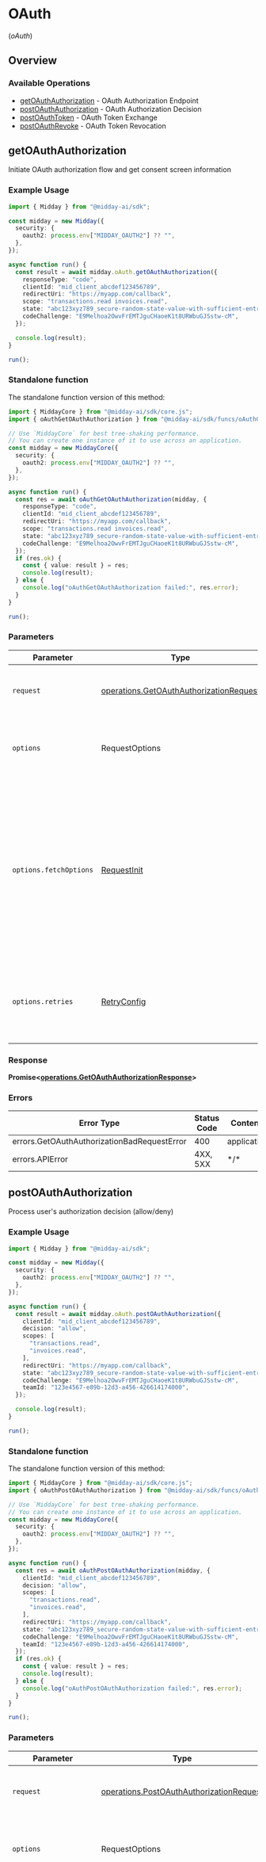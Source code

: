 # OAuth
(*oAuth*)

## Overview

### Available Operations

* [getOAuthAuthorization](#getoauthauthorization) - OAuth Authorization Endpoint
* [postOAuthAuthorization](#postoauthauthorization) - OAuth Authorization Decision
* [postOAuthToken](#postoauthtoken) - OAuth Token Exchange
* [postOAuthRevoke](#postoauthrevoke) - OAuth Token Revocation

## getOAuthAuthorization

Initiate OAuth authorization flow and get consent screen information

### Example Usage

<!-- UsageSnippet language="typescript" operationID="getOAuthAuthorization" method="get" path="/oauth/authorize" -->
```typescript
import { Midday } from "@midday-ai/sdk";

const midday = new Midday({
  security: {
    oauth2: process.env["MIDDAY_OAUTH2"] ?? "",
  },
});

async function run() {
  const result = await midday.oAuth.getOAuthAuthorization({
    responseType: "code",
    clientId: "mid_client_abcdef123456789",
    redirectUri: "https://myapp.com/callback",
    scope: "transactions.read invoices.read",
    state: "abc123xyz789_secure-random-state-value-with-sufficient-entropy",
    codeChallenge: "E9Melhoa2OwvFrEMTJguCHaoeK1t8URWbuGJSstw-cM",
  });

  console.log(result);
}

run();
```

### Standalone function

The standalone function version of this method:

```typescript
import { MiddayCore } from "@midday-ai/sdk/core.js";
import { oAuthGetOAuthAuthorization } from "@midday-ai/sdk/funcs/oAuthGetOAuthAuthorization.js";

// Use `MiddayCore` for best tree-shaking performance.
// You can create one instance of it to use across an application.
const midday = new MiddayCore({
  security: {
    oauth2: process.env["MIDDAY_OAUTH2"] ?? "",
  },
});

async function run() {
  const res = await oAuthGetOAuthAuthorization(midday, {
    responseType: "code",
    clientId: "mid_client_abcdef123456789",
    redirectUri: "https://myapp.com/callback",
    scope: "transactions.read invoices.read",
    state: "abc123xyz789_secure-random-state-value-with-sufficient-entropy",
    codeChallenge: "E9Melhoa2OwvFrEMTJguCHaoeK1t8URWbuGJSstw-cM",
  });
  if (res.ok) {
    const { value: result } = res;
    console.log(result);
  } else {
    console.log("oAuthGetOAuthAuthorization failed:", res.error);
  }
}

run();
```

### Parameters

| Parameter                                                                                                                                                                      | Type                                                                                                                                                                           | Required                                                                                                                                                                       | Description                                                                                                                                                                    |
| ------------------------------------------------------------------------------------------------------------------------------------------------------------------------------ | ------------------------------------------------------------------------------------------------------------------------------------------------------------------------------ | ------------------------------------------------------------------------------------------------------------------------------------------------------------------------------ | ------------------------------------------------------------------------------------------------------------------------------------------------------------------------------ |
| `request`                                                                                                                                                                      | [operations.GetOAuthAuthorizationRequest](../../models/operations/getoauthauthorizationrequest.md)                                                                             | :heavy_check_mark:                                                                                                                                                             | The request object to use for the request.                                                                                                                                     |
| `options`                                                                                                                                                                      | RequestOptions                                                                                                                                                                 | :heavy_minus_sign:                                                                                                                                                             | Used to set various options for making HTTP requests.                                                                                                                          |
| `options.fetchOptions`                                                                                                                                                         | [RequestInit](https://developer.mozilla.org/en-US/docs/Web/API/Request/Request#options)                                                                                        | :heavy_minus_sign:                                                                                                                                                             | Options that are passed to the underlying HTTP request. This can be used to inject extra headers for examples. All `Request` options, except `method` and `body`, are allowed. |
| `options.retries`                                                                                                                                                              | [RetryConfig](../../lib/utils/retryconfig.md)                                                                                                                                  | :heavy_minus_sign:                                                                                                                                                             | Enables retrying HTTP requests under certain failure conditions.                                                                                                               |

### Response

**Promise\<[operations.GetOAuthAuthorizationResponse](../../models/operations/getoauthauthorizationresponse.md)\>**

### Errors

| Error Type                                  | Status Code                                 | Content Type                                |
| ------------------------------------------- | ------------------------------------------- | ------------------------------------------- |
| errors.GetOAuthAuthorizationBadRequestError | 400                                         | application/json                            |
| errors.APIError                             | 4XX, 5XX                                    | \*/\*                                       |

## postOAuthAuthorization

Process user's authorization decision (allow/deny)

### Example Usage

<!-- UsageSnippet language="typescript" operationID="postOAuthAuthorization" method="post" path="/oauth/authorize" -->
```typescript
import { Midday } from "@midday-ai/sdk";

const midday = new Midday({
  security: {
    oauth2: process.env["MIDDAY_OAUTH2"] ?? "",
  },
});

async function run() {
  const result = await midday.oAuth.postOAuthAuthorization({
    clientId: "mid_client_abcdef123456789",
    decision: "allow",
    scopes: [
      "transactions.read",
      "invoices.read",
    ],
    redirectUri: "https://myapp.com/callback",
    state: "abc123xyz789_secure-random-state-value-with-sufficient-entropy",
    codeChallenge: "E9Melhoa2OwvFrEMTJguCHaoeK1t8URWbuGJSstw-cM",
    teamId: "123e4567-e89b-12d3-a456-426614174000",
  });

  console.log(result);
}

run();
```

### Standalone function

The standalone function version of this method:

```typescript
import { MiddayCore } from "@midday-ai/sdk/core.js";
import { oAuthPostOAuthAuthorization } from "@midday-ai/sdk/funcs/oAuthPostOAuthAuthorization.js";

// Use `MiddayCore` for best tree-shaking performance.
// You can create one instance of it to use across an application.
const midday = new MiddayCore({
  security: {
    oauth2: process.env["MIDDAY_OAUTH2"] ?? "",
  },
});

async function run() {
  const res = await oAuthPostOAuthAuthorization(midday, {
    clientId: "mid_client_abcdef123456789",
    decision: "allow",
    scopes: [
      "transactions.read",
      "invoices.read",
    ],
    redirectUri: "https://myapp.com/callback",
    state: "abc123xyz789_secure-random-state-value-with-sufficient-entropy",
    codeChallenge: "E9Melhoa2OwvFrEMTJguCHaoeK1t8URWbuGJSstw-cM",
    teamId: "123e4567-e89b-12d3-a456-426614174000",
  });
  if (res.ok) {
    const { value: result } = res;
    console.log(result);
  } else {
    console.log("oAuthPostOAuthAuthorization failed:", res.error);
  }
}

run();
```

### Parameters

| Parameter                                                                                                                                                                      | Type                                                                                                                                                                           | Required                                                                                                                                                                       | Description                                                                                                                                                                    |
| ------------------------------------------------------------------------------------------------------------------------------------------------------------------------------ | ------------------------------------------------------------------------------------------------------------------------------------------------------------------------------ | ------------------------------------------------------------------------------------------------------------------------------------------------------------------------------ | ------------------------------------------------------------------------------------------------------------------------------------------------------------------------------ |
| `request`                                                                                                                                                                      | [operations.PostOAuthAuthorizationRequest](../../models/operations/postoauthauthorizationrequest.md)                                                                           | :heavy_check_mark:                                                                                                                                                             | The request object to use for the request.                                                                                                                                     |
| `options`                                                                                                                                                                      | RequestOptions                                                                                                                                                                 | :heavy_minus_sign:                                                                                                                                                             | Used to set various options for making HTTP requests.                                                                                                                          |
| `options.fetchOptions`                                                                                                                                                         | [RequestInit](https://developer.mozilla.org/en-US/docs/Web/API/Request/Request#options)                                                                                        | :heavy_minus_sign:                                                                                                                                                             | Options that are passed to the underlying HTTP request. This can be used to inject extra headers for examples. All `Request` options, except `method` and `body`, are allowed. |
| `options.retries`                                                                                                                                                              | [RetryConfig](../../lib/utils/retryconfig.md)                                                                                                                                  | :heavy_minus_sign:                                                                                                                                                             | Enables retrying HTTP requests under certain failure conditions.                                                                                                               |

### Response

**Promise\<[operations.PostOAuthAuthorizationResponse](../../models/operations/postoauthauthorizationresponse.md)\>**

### Errors

| Error Type                                   | Status Code                                  | Content Type                                 |
| -------------------------------------------- | -------------------------------------------- | -------------------------------------------- |
| errors.PostOAuthAuthorizationBadRequestError | 400                                          | application/json                             |
| errors.UnauthorizedError                     | 401                                          | application/json                             |
| errors.APIError                              | 4XX, 5XX                                     | \*/\*                                        |

## postOAuthToken

Exchange authorization code for access token or refresh an access token

### Example Usage

<!-- UsageSnippet language="typescript" operationID="postOAuthToken" method="post" path="/oauth/token" -->
```typescript
import { Midday } from "@midday-ai/sdk";

const midday = new Midday({
  security: {
    oauth2: process.env["MIDDAY_OAUTH2"] ?? "",
  },
});

async function run() {
  const result = await midday.oAuth.postOAuthToken({
    grantType: "refresh_token",
    refreshToken: "mid_rt_abcdef123456789",
    clientId: "mid_client_abcdef123456789",
    clientSecret: "mid_secret_abcdef123456789",
    scope: "transactions.read invoices.read",
  });

  console.log(result);
}

run();
```

### Standalone function

The standalone function version of this method:

```typescript
import { MiddayCore } from "@midday-ai/sdk/core.js";
import { oAuthPostOAuthToken } from "@midday-ai/sdk/funcs/oAuthPostOAuthToken.js";

// Use `MiddayCore` for best tree-shaking performance.
// You can create one instance of it to use across an application.
const midday = new MiddayCore({
  security: {
    oauth2: process.env["MIDDAY_OAUTH2"] ?? "",
  },
});

async function run() {
  const res = await oAuthPostOAuthToken(midday, {
    grantType: "refresh_token",
    refreshToken: "mid_rt_abcdef123456789",
    clientId: "mid_client_abcdef123456789",
    clientSecret: "mid_secret_abcdef123456789",
    scope: "transactions.read invoices.read",
  });
  if (res.ok) {
    const { value: result } = res;
    console.log(result);
  } else {
    console.log("oAuthPostOAuthToken failed:", res.error);
  }
}

run();
```

### Parameters

| Parameter                                                                                                                                                                      | Type                                                                                                                                                                           | Required                                                                                                                                                                       | Description                                                                                                                                                                    |
| ------------------------------------------------------------------------------------------------------------------------------------------------------------------------------ | ------------------------------------------------------------------------------------------------------------------------------------------------------------------------------ | ------------------------------------------------------------------------------------------------------------------------------------------------------------------------------ | ------------------------------------------------------------------------------------------------------------------------------------------------------------------------------ |
| `request`                                                                                                                                                                      | [operations.PostOAuthTokenRequest](../../models/operations/postoauthtokenrequest.md)                                                                                           | :heavy_check_mark:                                                                                                                                                             | The request object to use for the request.                                                                                                                                     |
| `options`                                                                                                                                                                      | RequestOptions                                                                                                                                                                 | :heavy_minus_sign:                                                                                                                                                             | Used to set various options for making HTTP requests.                                                                                                                          |
| `options.fetchOptions`                                                                                                                                                         | [RequestInit](https://developer.mozilla.org/en-US/docs/Web/API/Request/Request#options)                                                                                        | :heavy_minus_sign:                                                                                                                                                             | Options that are passed to the underlying HTTP request. This can be used to inject extra headers for examples. All `Request` options, except `method` and `body`, are allowed. |
| `options.retries`                                                                                                                                                              | [RetryConfig](../../lib/utils/retryconfig.md)                                                                                                                                  | :heavy_minus_sign:                                                                                                                                                             | Enables retrying HTTP requests under certain failure conditions.                                                                                                               |

### Response

**Promise\<[operations.PostOAuthTokenResponse](../../models/operations/postoauthtokenresponse.md)\>**

### Errors

| Error Type                           | Status Code                          | Content Type                         |
| ------------------------------------ | ------------------------------------ | ------------------------------------ |
| errors.PostOAuthTokenBadRequestError | 400                                  | application/json                     |
| errors.APIError                      | 4XX, 5XX                             | \*/\*                                |

## postOAuthRevoke

Revoke an access token or refresh token

### Example Usage

<!-- UsageSnippet language="typescript" operationID="postOAuthRevoke" method="post" path="/oauth/revoke" -->
```typescript
import { Midday } from "@midday-ai/sdk";

const midday = new Midday({
  security: {
    oauth2: process.env["MIDDAY_OAUTH2"] ?? "",
  },
});

async function run() {
  const result = await midday.oAuth.postOAuthRevoke({
    token: "mid_access_token_abcdef123456789",
    tokenTypeHint: "access_token",
    clientId: "mid_client_abcdef123456789",
    clientSecret: "mid_secret_abcdef123456789",
  });

  console.log(result);
}

run();
```

### Standalone function

The standalone function version of this method:

```typescript
import { MiddayCore } from "@midday-ai/sdk/core.js";
import { oAuthPostOAuthRevoke } from "@midday-ai/sdk/funcs/oAuthPostOAuthRevoke.js";

// Use `MiddayCore` for best tree-shaking performance.
// You can create one instance of it to use across an application.
const midday = new MiddayCore({
  security: {
    oauth2: process.env["MIDDAY_OAUTH2"] ?? "",
  },
});

async function run() {
  const res = await oAuthPostOAuthRevoke(midday, {
    token: "mid_access_token_abcdef123456789",
    tokenTypeHint: "access_token",
    clientId: "mid_client_abcdef123456789",
    clientSecret: "mid_secret_abcdef123456789",
  });
  if (res.ok) {
    const { value: result } = res;
    console.log(result);
  } else {
    console.log("oAuthPostOAuthRevoke failed:", res.error);
  }
}

run();
```

### Parameters

| Parameter                                                                                                                                                                      | Type                                                                                                                                                                           | Required                                                                                                                                                                       | Description                                                                                                                                                                    |
| ------------------------------------------------------------------------------------------------------------------------------------------------------------------------------ | ------------------------------------------------------------------------------------------------------------------------------------------------------------------------------ | ------------------------------------------------------------------------------------------------------------------------------------------------------------------------------ | ------------------------------------------------------------------------------------------------------------------------------------------------------------------------------ |
| `request`                                                                                                                                                                      | [operations.PostOAuthRevokeRequest](../../models/operations/postoauthrevokerequest.md)                                                                                         | :heavy_check_mark:                                                                                                                                                             | The request object to use for the request.                                                                                                                                     |
| `options`                                                                                                                                                                      | RequestOptions                                                                                                                                                                 | :heavy_minus_sign:                                                                                                                                                             | Used to set various options for making HTTP requests.                                                                                                                          |
| `options.fetchOptions`                                                                                                                                                         | [RequestInit](https://developer.mozilla.org/en-US/docs/Web/API/Request/Request#options)                                                                                        | :heavy_minus_sign:                                                                                                                                                             | Options that are passed to the underlying HTTP request. This can be used to inject extra headers for examples. All `Request` options, except `method` and `body`, are allowed. |
| `options.retries`                                                                                                                                                              | [RetryConfig](../../lib/utils/retryconfig.md)                                                                                                                                  | :heavy_minus_sign:                                                                                                                                                             | Enables retrying HTTP requests under certain failure conditions.                                                                                                               |

### Response

**Promise\<[operations.PostOAuthRevokeResponse](../../models/operations/postoauthrevokeresponse.md)\>**

### Errors

| Error Type      | Status Code     | Content Type    |
| --------------- | --------------- | --------------- |
| errors.APIError | 4XX, 5XX        | \*/\*           |